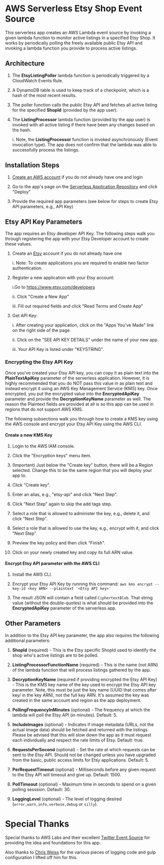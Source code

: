 # AWS Serverless Etsy Shop Event Source

This serverless app creates an AWS Lambda event source by invoking a given lambda function to monitor active listings in a specified Etsy Shop. It works by periodically polling the freely available public Etsy API and invoking a lambda function you provide to process active listings.

## Architecture

1.  The **EtsyListingPoller** lambda function is periodically triggered by a CloudWatch Events Rule.

2.  A DynamoDB table is used to keep track of a checkpoint, which is a hash of the most recent results.

3.  The poller function calls the public Etsy API and fetches all active listing for the specified **ShopId** (provided by the app user).

4.  The **ListingProcessor** lambda function (provided by the app user) is invoked with all active listing if there have been any changes based on the hash.

    i. Note, the **ListingProcessor** function is invoked asynchronously (Event invocation type). The app does not confirm that the lambda was able to successfully process the listings.

## Installation Steps

1.  [Create an AWS account](https://portal.aws.amazon.com/gp/aws/developer/registration/index.html) if you do not already have one and login

2.  Go to the app's page on the [Serverless Application Repository](https://serverlessrepo.aws.amazon.com/applications/arn:aws:serverlessrepo:us-east-1:771389557967:applications~EtsyShopEventSource) and click "Deploy"

3.  Provide the required app parameters (see below for steps to create Etsy API parameters, e.g., API Key)

## Etsy API Key Parameters

The app requires an Etsy developer API Key. The following steps walk you through registering the app with your Etsy Developer account to create these values.

1.  Create an [Etsy](https://www.etsy.com) account if you do not already have one

    i. Note: To create applications you are required to enable two factor authentication.

2.  Register a new application with your Etsy account:

    i.Go to https://www.etsy.com/developers

    ii. Click "Create a New App"

    iii. Fill out required fields and click "Read Terms and Create App"

3.  Get API Key:

    i. After creating your application, click on the "Apps You've Made" link on the right side of the page.

    ii. Click on the "SEE API KEY DETAILS" under the name of your new app.

    iii. Your API Key is listed under "KEYSTRING".

### Encrypting the Etsy API Key

Once you've created your Etsy API key, you can copy it as plain text into the **PlainTextApiKey** parameter of the serverless application. However, it is highly recommended that you do NOT pass this value in as plain text and instead encrypt it using an AWS Key Management Service (KMS) key. Once encrypted, you put the encrypted value into the **EncryptedApiKey** parameter and provide the **DecryptionKeyName** parameter as well. The reason the Plaintext fields are provided at all is so this app can be used in regions that do not support AWS KMS.

The following subsections walk you through how to create a KMS key using the AWS console and encrypt your Etsy API Key using the AWS CLI.

#### Create a new KMS Key

1.  Login to the AWS IAM console.

2.  Click the "Encryption keys" menu item.

3.  (Important) Just below the "Create key" button, there will be a Region selected. Change this to be the same region that you will deploy your app to.

4.  Click "Create key".

5.  Enter an alias, e.g., "etsy-api" and click "Next Step".

6.  Click "Next Step" again to skip the add tags step.

7.  Select a role that is allowed to administer the key, e.g., delete it, and click "Next Step".

8.  Select a role that is allowed to use the key, e.g., encrypt with it, and click "Next Step".

9.  Preview the key policy and then click "Finish".

10. Click on your newly created key and copy its full ARN value.

#### Encrypt Etsy API parameter with the AWS CLI

1.  Install the AWS CLI.

2.  Encrypt your Etsy API Key by running this command: `aws kms encrypt --key-id <key ARN> --plaintext '<Etsy API key>'`

3.  The result JSON will contain a field called `CiphertextBlob`. That string value (without the double-quotes) is what should be provided into the **EncryptedApiKey** parameter of the serverless app.

## Other Parameters

In addition to the Etsy API key parameter, the app also requires the following additional parameters:

1.  **ShopId** (required) - This is the Etsy specific ShopId used to identify the shop who's active listings are to be polled.

2.  **ListingProcessorFunctionName** (required) - This is the name (not ARN) of the lambda function that will process listings gathered by the app.

3.  **DecryptionKeyName** (required if providing encrypted the Etsy API Key) - This is the KMS key name of the key used to encrypt the Etsy API key parameter. Note, this must be just the key name (UUID that comes after key/ in the key ARN), not the full key ARN. It's assumed the key was created in the same account and region as the app deployment.

4.  **PollingFrequencyInMinutes** (optional) - The frequency at which the lambda will poll the Etsy API (in minutes). Default: 5.

5.  **IncludeImages** (optional) - Indicates if image metadata (URLs, not the actual image data) should be fetched and returned with the listings. Please be advised that this will slow down the app as it must request each individually and respect the rate limits of Etsy. Default: true.

6.  **RequestsPerSecond** (optional) - Set the rate at which requests can be sent to the Etsy API. Should not be changed unless you have upgraded from the basic, public access limits for Etsy applications. Default: 5.

7.  **PerRequestTimeout** (optional) - Milliseconds before any given request to the Etsy API will timeout and give up. Default: 1500.

8.  **PollTimeout** (optional) - Maximum time in seconds to spend on a given polling sesssion. Default: 30.

9.  **LoggingLevel** (optional) - The level of logging desired (`error,warn,info,verbose,debug` or `silly`).

# Special Thanks

Special thanks to AWS Labs and their excellent [Twitter Event Source](https://github.com/awslabs/aws-serverless-twitter-event-source) for providing the idea and foundations for this app.

Also thanks to [Chris Weiss](https://github.com/bitblit) for the various pieces of logging code and gulp configuration I lifted off him for this.
